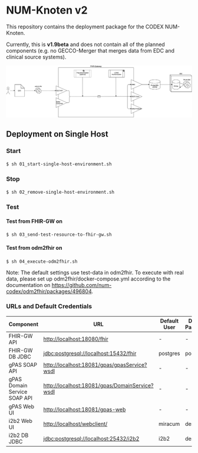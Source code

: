# NUM-Knoten v2

This repository contains the deployment package for the CODEX NUM-Knoten.

Currently, this is **v1.9beta** and does not contain all of the planned components (e.g. no GECCO-Merger that merges data from EDC and clinical source systems).

![NUM-Knoten v1.9beta](img/num-codex-ap6-nk1.9beta_v5.png)

## Deployment on Single Host

### Start

`$ sh 01_start-single-host-environment.sh`

### Stop

`$ sh 02_remove-single-host-environment.sh`

### Test

#### Test from FHIR-GW on

`$ sh 03_send-test-resource-to-fhir-gw.sh`

#### Test from odm2fhir on

`$ sh 04_execute-odm2fhir.sh`

Note: The default settings use test-data in odm2fhir. To execute with real data, please set up odm2fhir/docker-compose.yml according to the documentation on <https://github.com/num-codex/odm2fhir/packages/496804>.

### URLs and Default Credentials

| Component                    | URL                                              | Default User | Default Password |
|------------------------------|--------------------------------------------------|--------------|------------------|
| FHIR-GW API                  | <http://localhost:18080/fhir>                    | -            | -                |
| FHIR-GW DB JDBC              | <jdbc:postgresql://localhost:15432/fhir>         | postgres     | postgres         |
| gPAS SOAP API                | <http://localhost:18081/gpas/gpasService?wsdl>   | -            | -                |
| gPAS Domain Service SOAP API | <http://localhost:18081/gpas/DomainService?wsdl> | -            | -                |
| gPAS Web UI                  | <http://localhost:18081/gpas-web>                | -            | -                |
| i2b2 Web UI                  | <http://localhost/webclient/>                    | miracum      | demouser         |
| i2b2 DB JDBC                 | <jdbc:postgresql://localhost:25432/i2b2>         | i2b2         | demouser         |
